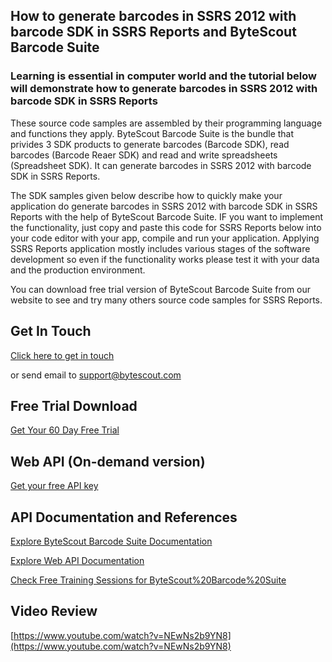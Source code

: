 ## How to generate barcodes in SSRS 2012 with barcode SDK in SSRS Reports and ByteScout Barcode Suite

### Learning is essential in computer world and the tutorial below will demonstrate how to generate barcodes in SSRS 2012 with barcode SDK in SSRS Reports

These source code samples are assembled by their programming language and functions they apply. ByteScout Barcode Suite is the bundle that privides 3  SDK products to generate barcodes (Barcode SDK), read barcodes (Barcode Reaer SDK) and read and write spreadsheets (Spreadsheet SDK). It can generate barcodes in SSRS 2012 with barcode SDK in SSRS Reports.

The SDK samples given below describe how to quickly make your application do generate barcodes in SSRS 2012 with barcode SDK in SSRS Reports with the help of ByteScout Barcode Suite. IF you want to implement the functionality, just copy and paste this code for SSRS Reports below into your code editor with your app, compile and run your application. Applying SSRS Reports application mostly includes various stages of the software development so even if the functionality works please test it with your data and the production environment.

You can download free trial version of ByteScout Barcode Suite from our website to see and try many others source code samples for SSRS Reports.

## Get In Touch

[Click here to get in touch](https://bytescout.zendesk.com/hc/en-us/requests/new?subject=ByteScout%20Barcode%20Suite%20Question)

or send email to [support@bytescout.com](mailto:support@bytescout.com?subject=ByteScout%20Barcode%20Suite%20Question) 

## Free Trial Download

[Get Your 60 Day Free Trial](https://bytescout.com/download/web-installer?utm_source=github-readme)

## Web API (On-demand version)

[Get your free API key](https://pdf.co/documentation/api?utm_source=github-readme)

## API Documentation and References

[Explore ByteScout Barcode Suite Documentation](https://bytescout.com/documentation/index.html?utm_source=github-readme)

[Explore Web API Documentation](https://pdf.co/documentation/api?utm_source=github-readme)

[Check Free Training Sessions for ByteScout%20Barcode%20Suite](https://academy.bytescout.com/)

## Video Review

[https://www.youtube.com/watch?v=NEwNs2b9YN8](https://www.youtube.com/watch?v=NEwNs2b9YN8)